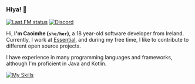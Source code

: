 ### Hiya! 👋
<div>
  
[![Last.FM status](https://badges.lastfm.workers.dev/last-played?user=caoimhereal&style=for-the-badge&logo=spotify&color=%231DB954)](https://www.last.fm/user/caoimhereal)
[![Discord](https://img.shields.io/static/v1?label=Discord&message=caoimhe.byrne&color=%235865F2&logo=discord&style=for-the-badge)](https://discord.com/users/843135686173392946)
  
</div>

Hi, **I'm Caoimhe (`she/her`)**, a 18 year-old software developer from Ireland. Currently, I work at [Essential](https://essential.gg), and during my free time, I like to contribute to different open source projects.

I have experience in many programming languages and frameworks, although I'm proficient in Java and Kotlin.

[![My Skills](https://skillicons.dev/icons?i=java,kotlin,idea,ts,swift,svelte,tailwind,react,next,tauri,rust)](https://skillicons.dev)
